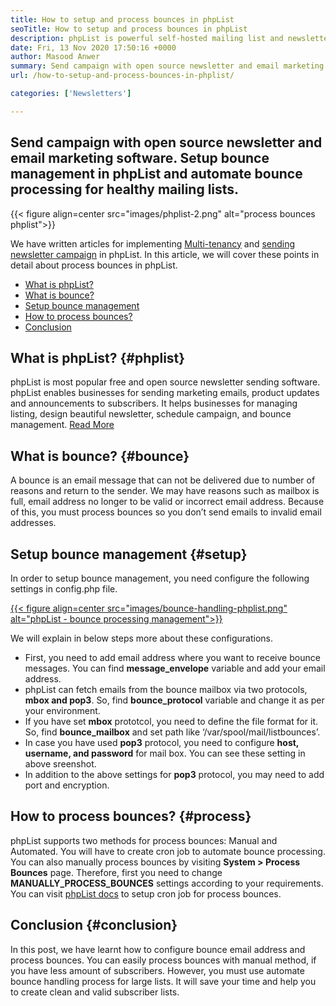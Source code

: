 ```yaml
---
title: How to setup and process bounces in phpList
seoTitle: How to setup and process bounces in phpList
description: phpList is powerful self-hosted mailing list and newsletter manager. It helps businesses to send newsletter campaigns and process bounces easily.
date: Fri, 13 Nov 2020 17:50:16 +0000
author: Masood Anwer
summary: Send campaign with open source newsletter and email marketing software. Setup bounce management in phpList and automate bounce processing for healthy mailing lists.
url: /how-to-setup-and-process-bounces-in-phplist/

categories: ['Newsletters']

---
```

## Send campaign with open source newsletter and email marketing software. Setup bounce management in phpList and automate bounce processing for healthy mailing lists.

{{< figure align=center src="images/phplist-2.png" alt="process bounces phplist">}}  

We have written articles for implementing [Multi-tenancy][1] and [sending newsletter campaign][2] in phpList. In this article, we will cover these points in detail about process bounces in phpList.

  * [What is phpList?][3]
  * [What is bounce?][4]
  * [Setup bounce management][5]
  * [How to process bounces?][6]
  * [Conclusion][7]

## What is phpList? {#phplist}

phpList is most popular free and open source newsletter sending software. phpList enables businesses for sending marketing emails, product updates and announcements to subscribers. It helps businesses for managing listing, design beautiful newsletter, schedule campaign, and bounce management. [Read More][8]

## What is bounce? {#bounce}

A bounce is an email message that can not be delivered due to number of reasons and return to the sender. We may have reasons such as mailbox is full, email address no longer to be valid or incorrect email address. Because of this, you must process bounces so you don’t send emails to invalid email addresses.

## Setup bounce management {#setup}

In order to setup bounce management, you need configure the following settings in config.php file.

[{{< figure align=center src="images/bounce-handling-phplist.png" alt="phpList - bounce processing management">}}][8] 

We will explain in below steps more about these configurations.

  * First, you need to add email address where you want to receive bounce messages. You can find **message_envelope** variable and add your email address.
  * phpList can fetch emails from the bounce mailbox via two protocols, **mbox and pop3**. So, find **bounce_protocol** variable and change it as per your environment.
  * If you have set **mbox** prototcol, you need to define the file format for it. So, find **bounce_mailbox** and set path like ‘/var/spool/mail/listbounces’.
  * In case you have used **pop3** protocol, you need to configure **host, username, and password** for mail box. You can see these setting in above sreenshot.
  * In addition to the above settings for **pop3** protocol, you may need to add port and encryption. 

## How to process bounces? {#process}

phpList supports two methods for process bounces: Manual and Automated. You will have to create cron job to automate bounce processing. You can also manually process bounces by visiting **System > Process Bounces** page. Therefore, first you need to change **MANUALLY\_PROCESS\_BOUNCES** settings according to your requirements. You can visit [phpList docs][9] to setup cron job for process bounces.

## Conclusion {#conclusion}

In this post, we have learnt how to configure bounce email address and process bounces. You can easily process bounces with manual method, if you have less amount of subscribers. However, you must use automate bounce handling process for large lists. It will save your time and help you to create clean and valid subscriber lists.

 [1]: https://blog.containerize.com/newsletter/how-to-implement-multi-tenancy-in-phplist/

 [2]: https://blog.containerize.com/newsletter/how-to-create-and-send-newsletter-using-phplist/

 [3]: #phplist
 [4]: #bounce
 [5]: #setup
 [6]: #process
 [7]: #conclusion
 [8]: https://products.containerize.com/newsletter/phplist
 [9]: https://www.phplist.org/manual/books/phplist-manual/page/setting-up-your-cron